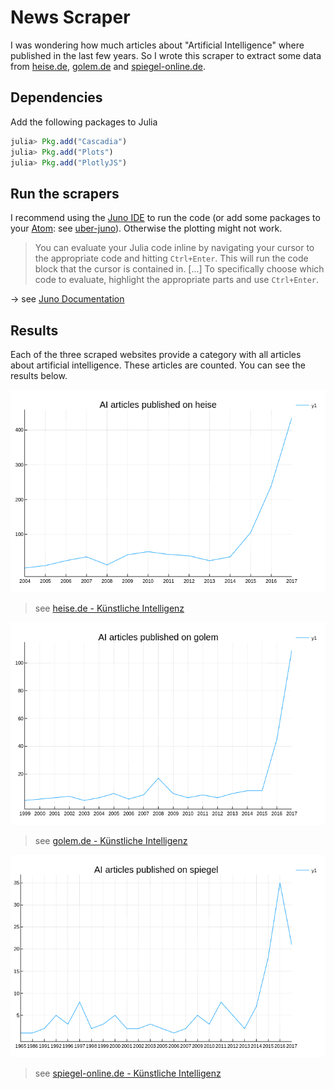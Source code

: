 # News Scraper

I was wondering how much articles about "Artificial Intelligence" where published in the last few years. So I wrote this scraper to extract some data from [heise.de](https://www.heise.de), [golem.de](https://www.golem.de) and [spiegel-online.de](http://www.spiegel.de).

## Dependencies

Add the following packages to Julia
```Julia
julia> Pkg.add("Cascadia")
julia> Pkg.add("Plots")
julia> Pkg.add("PlotlyJS")
```

## Run the scrapers
I recommend using the [Juno IDE](http://junolab.org) to run the code (or add some packages to your [Atom](https://atom.io): see [uber-juno](https://github.com/JunoLab/uber-juno)). Otherwise the plotting might not work.

> You can evaluate your Julia code inline by navigating your cursor to the appropriate code and hitting `Ctrl+Enter`. This will run the code block that the cursor is contained in. [...] To specifically choose which code to evaluate, highlight the appropriate parts and use `Ctrl+Enter`.

-> see [Juno Documentation](http://docs.junolab.org/latest/man/basic_usage.html)

## Results
Each of the three scraped websites provide a category with all articles about artificial intelligence. These articles are counted. You can see the results below.

![heise.de](img/heise.png)
> see [heise.de - Künstliche Intelligenz](https://www.heise.de/thema/Künstliche-Intelligenz/)

![golem.de](img/golem.png)
>see [golem.de - Künstliche Intelligenz](https://www.golem.de/specials/ki/)

![spiegel-online.de](img/spiegel.png)

>see [spiegel-online.de - Künstliche Intelligenz](http://www.spiegel.de/thema/kuenstliche_intelligenz)
